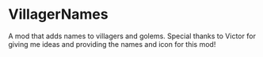 # VillagerNames
A mod that adds names to villagers and golems. Special thanks to Victor for giving me ideas and providing the names and icon for this mod!
